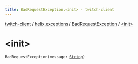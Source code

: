 ```yaml
---
title: BadRequestException.<init> - twitch-client
---
```


[twitch-client](../../index.html) / [helix.exceptions](../index.html) / [BadRequestException](index.html) / [&lt;init&gt;](./-init-.html)

# &lt;init&gt;

`BadRequestException(message: `[`String`](https://kotlinlang.org/api/latest/jvm/stdlib/kotlin/-string/index.html)`)`